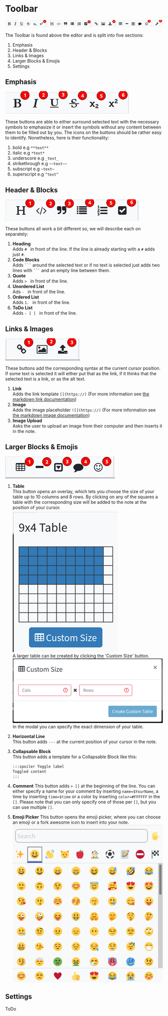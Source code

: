 # Toolbar

![whole toolbar](../images/interface/toolbar/whole.png)

The Toolbar is found above the editor and is split into five sections:

1. Emphasis
2. Header & Blocks
3. Links & Images
4. Larger Blocks & Emojis
5. Settings

## Emphasis

![Emphasis toolbar](../images/interface/toolbar/emphasis.png)

These buttons are able to either surround selected text with the necessary symbols to emphasize it or insert the symbols
without any content between them to be filled out by you. The icons on the buttons should be rather easy to identify.
Nonetheless, here is their functionality:

1. bold e.g `**text**`
2. italic e.g `*text*`
3. underscore e.g `_text_`
4. strikethrough e.g `~~text~~`
5. subscript e.g `~text~`
6. superscript e.g `^text^`

## Header & Blocks

![Header & Blocks toolbar](../images/interface/toolbar/blocks.png)

These buttons all work a bit different so, we will describe each on separately:

1. **Heading**  
   Adds `# ` in front of the line. If the line is already starting with a `#` adds just `#`.
2. **Code Blocks**  
   Adds ` ``` ` around the selected text or if no text is selected just adds two lines with ` ``` ` and an empty line
   between them.
3. **Quote**  
   Adds `> ` in front of the line.
4. **Unordered List**  
   Ads `- ` in front of the line.
5. **Ordered List**  
   Adds `1. ` in front of the line.
6. **ToDo List**  
   Adds `- [ ] ` in front of the line.

## Links & Images

![Links & Images toolbar](../images/interface/toolbar/links.png)

These buttons add the corresponding syntax at the current cursor position.
If some text is selected it will either put that as the link, if it thinks that the selected text is a link, or as the alt text.

1. **Link**  
   Adds the link template `[](https://)` (For more information
   see [the markdown link documentation](https://spec.commonmark.org/0.29/#links))
2. **Image**  
   Adds the image placeholder `![](https://)` (For more information
   see [the markdown image documentation](https://spec.commonmark.org/0.29/#images))
3. **Image Upload**  
   Asks the user to upload an image from their computer and then inserts it in the note.

## Larger Blocks & Emojis

![larger blocks & emojis toolbar](../images/interface/toolbar/large_blocks.png)

1. **Table**  
   This button opens an overlay, which lets you choose the size of your table up to 10 columns and 8 rows. By clicking
   on any of the squares a table with the corresponding size will be added to the note at the position of your cursor.  
   ![Table overlay](../images/interface/toolbar/table_overlay.png)  
   A larger table can be created by clicking the 'Custom Size' button.  
   ![Table modal](../images/interface/toolbar/table_modal.png)  
   In the modal you can specify the exact dimension of your table.
2. **Horizontal Line**  
   This button adds `---` at the current position of your cursor in the note.
3. **Collapsable Block**  
   This button adds a template for a Collapsable Block like this:

     ```
     :::spoiler Toggle label
     Toggled content
     :::
     ```

4. **Comment**
   This button adds `> []` at the beginning of the line. You can either specify a name for your comment by
   inserting `name=$YourName`, a time by inserting `time=$time` or a color by inserting `color=#FFFFFF` in the `[]`.
   Please note that you can only specify one of those per `[]`, but you can use multiple `[]`.
5. **Emoji Picker**
   This button opens the emoji picker, where you can choose an emoji or a fork awesome icon to insert into your note.  
   ![Emoji Picker](../images/interface/toolbar/emoji.png)

## Settings

ToDo
